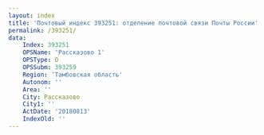 ```yaml
---
layout: index
title: 'Почтовый индекс 393251: отделение почтовой связи Почты России'
permalink: /393251/
data:
    Index: 393251
    OPSName: 'Рассказово 1'
    OPSType: О
    OPSSubm: 393259
    Region: 'Тамбовская область'
    Autonom: ''
    Area: ''
    City: Рассказово
    City1: ''
    ActDate: '20180813'
    IndexOld: ''
---
```

